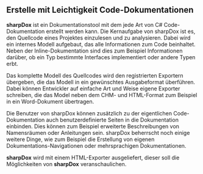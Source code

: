 Erstelle mit Leichtigkeit Code-Dokumentationen
------------------

**sharpDox** ist ein Dokumentationstool mit dem jede Art von C# Code-Dokumentation erstellt werden kann. 
Die Kernaufgabe von sharpDox ist es, den Quellcode eines Projektes einzulesen und zu analysieren. 
Dabei wird ein internes Modell aufgebaut, das alle Informationen zum Code beinhaltet. 
Neben der Inline-Dokumentation sind dies zum Beispiel Informationen darüber, ob ein Typ bestimmte Interfaces implementiert oder andere Typen erbt.

Das komplette Modell des Quellcodes wird den registrierten Exportern übergeben,
die das Modell in ein gewünschtes Ausgabeformat überführen. Dabei können Entwickler auf einfache Art und
Weise eigene Exporter schreiben, die das Model neben dem CHM- und HTML-Format zum Beispiel in ein Word-Dokument übertragen. 

Die Benutzer von sharpDox können zusätzlich zu der eigentlichen Code-Dokumentation auch benutzerdefinierte 
Seiten in die Dokumentation einbinden. Dies können zum Beispiel erweiterte Beschreibungen von
Namensräumen oder Anleitungen sein. sharpDox beherrscht noch einige weitere Dinge, wie zum Beispiel die Erstellung von eigenen
Dokumentations-Navigationen oder mehrsprachigen Dokumentationen.

**sharpDox** wird mit einem HTML-Exporter ausgeliefert, dieser soll die Möglichkeiten 
von **sharpDox** veranschaulichen.